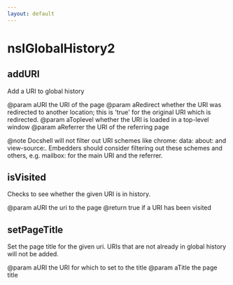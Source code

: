 ```yaml
---
layout: default
---
```


# nsIGlobalHistory2 #

## addURI ##

Add a URI to global history

@param aURI      the URI of the page
@param aRedirect whether the URI was redirected to another location;
                 this is 'true' for the original URI which is
                 redirected.
@param aToplevel whether the URI is loaded in a top-level window
@param aReferrer the URI of the referring page

@note  Docshell will not filter out URI schemes like chrome: data:
       about: and view-source:.  Embedders should consider filtering out
       these schemes and others, e.g. mailbox: for the main URI and the
       referrer.


## isVisited ##

Checks to see whether the given URI is in history.

@param aURI the uri to the page
@return true if a URI has been visited


## setPageTitle ##

Set the page title for the given uri. URIs that are not already in
global history will not be added.

@param aURI    the URI for which to set to the title
@param aTitle  the page title

